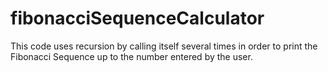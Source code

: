 # fibonacciSequenceCalculator
This code uses recursion by calling itself several times in order to print the Fibonacci Sequence up to the number entered by the user.
